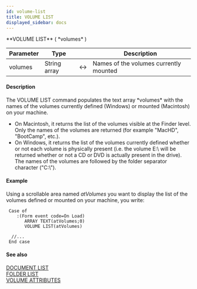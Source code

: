 ```yaml
---
id: volume-list
title: VOLUME LIST
displayed_sidebar: docs
---
```


<!--REF #_command_.VOLUME LIST.Syntax-->**VOLUME LIST** ( *volumes* )<!-- END REF-->
<!--REF #_command_.VOLUME LIST.Params-->
| Parameter | Type |  | Description |
| --- | --- | --- | --- |
| volumes | String array | <-> | Names of the volumes currently mounted |

<!-- END REF-->

#### Description 

<!--REF #_command_.VOLUME LIST.Summary-->The VOLUME LIST command populates the text array *volumes* with the names of the volumes currently defined (Windows) or mounted (Macintosh) on your machine.<!-- END REF-->

* On Macintosh, it returns the list of the volumes visible at the Finder level. Only the names of the volumes are returned (for example "MacHD", "BootCamp", etc.).
* On Windows, it returns the list of the volumes currently defined whether or not each volume is physically present (i.e. the volume E:\\ will be returned whether or not a CD or DVD is actually present in the drive). The names of the volumes are followed by the folder separator character ("C:\\").

#### Example 

Using a scrollable area named *atVolumes* you want to display the list of the volumes defined or mounted on your machine, you write:

```4d
 Case of
    :(Form event code=On Load)
       ARRAY TEXT(atVolumes;0)
       VOLUME LIST(atVolumes)
 
  //...
 End case
```

#### See also 

[DOCUMENT LIST](document-list.md)  
[FOLDER LIST](folder-list.md)  
[VOLUME ATTRIBUTES](volume-attributes.md)  